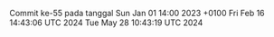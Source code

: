 Commit ke-55 pada tanggal Sun Jan 01 14:00 2023 +0100
Fri Feb 16 14:43:06 UTC 2024
Tue May 28 10:43:19 UTC 2024

